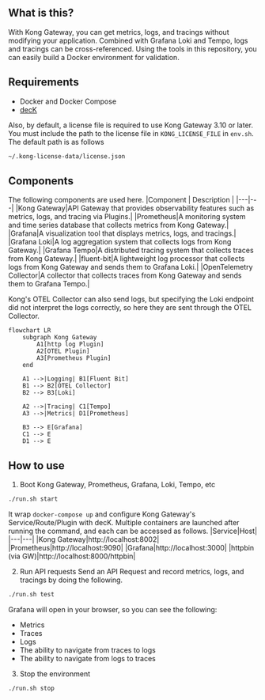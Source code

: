 ## What is this?
With Kong Gateway, you can get metrics, logs, and tracings without modifying your application.
Combined with Grafana Loki and Tempo, logs and tracings can be cross-referenced.
Using the tools in this repository, you can easily build a Docker environment for validation.

## Requirements
- Docker and Docker Compose
- [decK](https://docs.jp.konghq.com/deck/)

Also, by default, a license file is required to use Kong Gateway 3.10 or later.
You must include the path to the license file in `KONG_LICENSE_FILE` in `env.sh`.
The default path is as follows
```sh
~/.kong-license-data/license.json
```

## Components
The following components are used here.
|Component | Description |
|---|---|
|Kong Gateway|API Gateway that provides observability features such as metrics, logs, and tracing via Plugins.|
|Prometheus|A monitoring system and time series database that collects metrics from Kong Gateway.|
|Grafana|A visualization tool that displays metrics, logs, and tracings.|
|Grafana Loki|A log aggregation system that collects logs from Kong Gateway.|
|Grafana Tempo|A distributed tracing system that collects traces from Kong Gateway.|
|fluent-bit|A lightweight log processor that collects logs from Kong Gateway and sends them to Grafana Loki.|
|OpenTelemetry Collector|A collector that collects traces from Kong Gateway and sends them to Grafana Tempo.|


Kong's OTEL Collector can also send logs, but specifying the Loki endpoint did not interpret the logs correctly, so here they are sent through the OTEL Collector.

```mermaid
flowchart LR
    subgraph Kong Gateway
        A1[http log Plugin]
        A2[OTEL Plugin]
        A3[Prometheus Plugin]
    end

    A1 -->|Logging| B1[Fluent Bit]
    B1 --> B2[OTEL Collector]
    B2 --> B3[Loki]

    A2 -->|Tracing| C1[Tempo]
    A3 -->|Metrics| D1[Prometheus]

    B3 --> E[Grafana]
    C1 --> E
    D1 --> E
```


## How to use
1. Boot Kong Gateway, Prometheus, Grafana, Loki, Tempo, etc
```sh
./run.sh start
```
It wrap `docker-compose up` and configure Kong Gateway's Service/Route/Plugin with decK.
Multiple containers are launched after running the command, and each can be accessed as follows.
|Service|Host|
|---|---|
|Kong Gateway|http://localhost:8002|
|Prometheus|http://localhost:9090|
|Grafana|http://localhost:3000|
|httpbin (via GW)|http://localhost:8000/httpbin|

2. Run API requests
Send an API Request and record metrics, logs, and tracings by doing the following.
```sh
./run.sh test
```
Grafana will open in your browser, so you can see the following:

- Metrics
- Traces
- Logs
- The ability to navigate from traces to logs
- The ability to navigate from logs to traces

3. Stop the environment
```sh
./run.sh stop
```